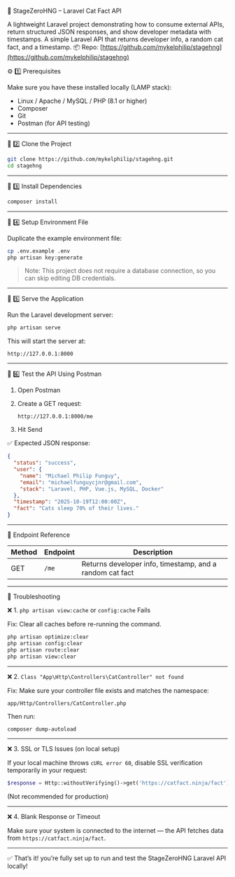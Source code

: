 🐾 StageZeroHNG – Laravel Cat Fact API

A lightweight Laravel project demonstrating how to consume external APIs, return structured JSON responses, and show developer metadata with timestamps.
A simple Laravel API that returns developer info, a random cat fact, and a timestamp.
📦 Repo: [https://github.com/mykelphilip/stagehng](https://github.com/mykelphilip/stagehng)


⚙️ 1️⃣ Prerequisites

Make sure you have these installed locally (LAMP stack):

* Linux / Apache / MySQL / PHP (8.1 or higher)
* Composer
* Git
* Postman (for API testing)

---

🧩 2️⃣ Clone the Project

```bash
git clone https://github.com/mykelphilip/stagehng.git
cd stagehng
```

---

🧩 3️⃣ Install Dependencies

```bash
composer install
```

---

🧩 4️⃣ Setup Environment File

Duplicate the example environment file:

```bash
cp .env.example .env
php artisan key:generate
```

> Note: This project does not require a database connection, so you can skip editing DB credentials.

---

🧩 5️⃣ Serve the Application

Run the Laravel development server:

```bash
php artisan serve
```

This will start the server at:

```
http://127.0.0.1:8000
```

---

🧩 6️⃣ Test the API Using Postman

1. Open Postman
2. Create a GET request:

   ```
   http://127.0.0.1:8000/me
   ```
3. Hit Send

✅ Expected JSON response:

```json
{
  "status": "success",
  "user": {
    "name": "Michael Philip Funguy",
    "email": "michaelfunguycjnr@gmail.com",
    "stack": "Laravel, PHP, Vue.js, MySQL, Docker"
  },
  "timestamp": "2025-10-19T12:00:00Z",
  "fact": "Cats sleep 70% of their lives."
}
```

---

🧠 Endpoint Reference

| Method | Endpoint | Description                                              |
| ------ | -------- | -------------------------------------------------------- |
| GET    | `/me`    | Returns developer info, timestamp, and a random cat fact |

---

🧰 Troubleshooting

❌ 1. `php artisan view:cache` or `config:cache` Fails

Fix: Clear all caches before re-running the command.

```bash
php artisan optimize:clear
php artisan config:clear
php artisan route:clear
php artisan view:clear
```

---

❌ 2. `Class "App\Http\Controllers\CatController" not found`

Fix: Make sure your controller file exists and matches the namespace:

```
app/Http/Controllers/CatController.php
```

Then run:

```bash
composer dump-autoload
```

---

❌ 3. SSL or TLS Issues (on local setup)

If your local machine throws `cURL error 60`, disable SSL verification temporarily in your request:

```php
$response = Http::withoutVerifying()->get('https://catfact.ninja/fact');
```

(Not recommended for production)

---

❌ 4. Blank Response or Timeout

Make sure your system is connected to the internet —
the API fetches data from `https://catfact.ninja/fact`.

---

✅ That’s it! you’re fully set up to run and test the StageZeroHNG Laravel API locally!

